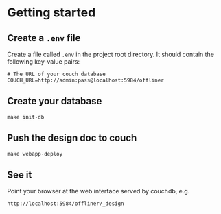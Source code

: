 # Getting started

## Create a `.env` file

Create a file called `.env` in the project root directory.  It should contain the following key-value pairs:

	# The URL of your couch database
	COUCH_URL=http://admin:pass@localhost:5984/offliner

## Create your database

	make init-db

## Push the design doc to couch

	make webapp-deploy

## See it

Point your browser at the web interface served by couchdb, e.g.

	http://localhost:5984/offliner/_design
	
